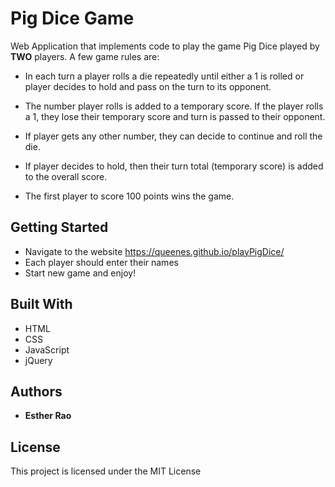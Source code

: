 # Pig Dice Game
Web Application that implements code to play the game Pig Dice played by **TWO** players. A few game rules are: 

* In each turn a player rolls a die repeatedly until either a 1 is rolled or player decides to hold and pass on the turn to its opponent.

* The number player rolls is added to a temporary score. If the player rolls a 1, they lose their temporary score and turn is passed to their opponent.

* If player gets any other number, they can decide to continue and roll the die.

* If player decides to hold, then their turn total (temporary score) is added to the overall score.

* The first player to score 100 points wins the game.

## Getting Started 

* Navigate to the website https://queenes.github.io/playPigDice/
* Each player should enter their names
* Start new game and enjoy!


## Built With

* HTML
* CSS
* JavaScript
* jQuery

## Authors

* **Esther Rao** 

## License

This project is licensed under the MIT License 
